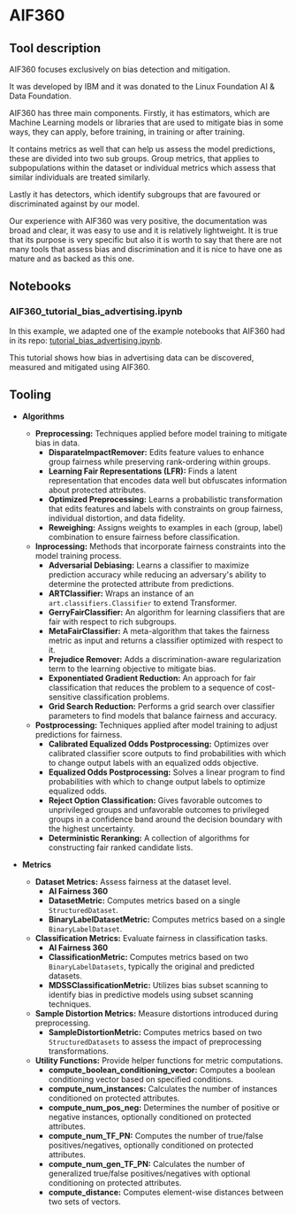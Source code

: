# AIF360

## Tool description

AIF360 focuses exclusively on bias detection and mitigation.

It was developed by IBM and it was donated to the Linux Foundation AI & Data Foundation.

AIF360 has three main components. Firstly, it has estimators, which are Machine Learning models or libraries that are used to mitigate bias in some ways, they can apply, before training, in training or after training.

It contains metrics as well that can help us assess the model predictions, these are divided into two sub groups. Group metrics, that applies to subpopulations within the dataset or individual metrics which assess that similar individuals are treated similarly.

Lastly it has detectors, which identify subgroups that are favoured or discriminated against by our model.

Our experience with AIF360 was very positive, the documentation was broad and clear, it was easy to use and it is relatively lightweight. It is true that its purpose is very specific but also it is worth to say that there are not many tools that assess bias and discrimination and it is nice to have one as mature and as backed as this one.

## Notebooks

### AIF360_tutorial_bias_advertising.ipynb

In this example, we adapted one of the example notebooks that AIF360 had in its repo: [tutorial_bias_advertising.ipynb](https://github.com/Trusted-AI/AIF360/blob/main/examples/tutorial_bias_advertising.ipynb).

This tutorial shows how bias in advertising data can be discovered, measured and mitigated using AIF360.

## Tooling

- **Algorithms**
  - **Preprocessing:** Techniques applied before model training to mitigate bias in data.
    - **DisparateImpactRemover:** Edits feature values to enhance group fairness while preserving rank-ordering within groups.
    - **Learning Fair Representations (LFR):** Finds a latent representation that encodes data well but obfuscates information about protected attributes.
    - **Optimized Preprocessing:** Learns a probabilistic transformation that edits features and labels with constraints on group fairness, individual distortion, and data fidelity.
    - **Reweighing:** Assigns weights to examples in each (group, label) combination to ensure fairness before classification.
  - **Inprocessing:** Methods that incorporate fairness constraints into the model training process.
    - **Adversarial Debiasing:** Learns a classifier to maximize prediction accuracy while reducing an adversary's ability to determine the protected attribute from predictions.
    - **ARTClassifier:** Wraps an instance of an `art.classifiers.Classifier` to extend Transformer.
    - **GerryFairClassifier:** An algorithm for learning classifiers that are fair with respect to rich subgroups.
    - **MetaFairClassifier:** A meta-algorithm that takes the fairness metric as input and returns a classifier optimized with respect to it.
    - **Prejudice Remover:** Adds a discrimination-aware regularization term to the learning objective to mitigate bias.
    - **Exponentiated Gradient Reduction:** An approach for fair classification that reduces the problem to a sequence of cost-sensitive classification problems.
    - **Grid Search Reduction:** Performs a grid search over classifier parameters to find models that balance fairness and accuracy.
  - **Postprocessing:** Techniques applied after model training to adjust predictions for fairness.
    - **Calibrated Equalized Odds Postprocessing:** Optimizes over calibrated classifier score outputs to find probabilities with which to change output labels with an equalized odds objective.
    - **Equalized Odds Postprocessing:** Solves a linear program to find probabilities with which to change output labels to optimize equalized odds.
    - **Reject Option Classification:** Gives favorable outcomes to unprivileged groups and unfavorable outcomes to privileged groups in a confidence band around the decision boundary with the highest uncertainty.
    - **Deterministic Reranking:** A collection of algorithms for constructing fair ranked candidate lists.

- **Metrics**
  - **Dataset Metrics:** Assess fairness at the dataset level.
    - **AI Fairness 360**
    - **DatasetMetric:** Computes metrics based on a single `StructuredDataset`.
    - **BinaryLabelDatasetMetric:** Computes metrics based on a single `BinaryLabelDataset`.
  - **Classification Metrics:** Evaluate fairness in classification tasks.
    - **AI Fairness 360**
    - **ClassificationMetric:** Computes metrics based on two `BinaryLabelDatasets`, typically the original and predicted datasets.
    - **MDSSClassificationMetric:** Utilizes bias subset scanning to identify bias in predictive models using subset scanning techniques.
  - **Sample Distortion Metrics:** Measure distortions introduced during preprocessing.
    - **SampleDistortionMetric:** Computes metrics based on two `StructuredDatasets` to assess the impact of preprocessing transformations.
  - **Utility Functions:** Provide helper functions for metric computations.
    - **compute_boolean_conditioning_vector:** Computes a boolean conditioning vector based on specified conditions.
    - **compute_num_instances:** Calculates the number of instances conditioned on protected attributes.
    - **compute_num_pos_neg:** Determines the number of positive or negative instances, optionally conditioned on protected attributes.
    - **compute_num_TF_PN:** Computes the number of true/false positives/negatives, optionally conditioned on protected attributes.
    - **compute_num_gen_TF_PN:** Calculates the number of generalized true/false positives/negatives with optional conditioning on protected attributes.
    - **compute_distance:** Computes element-wise distances between two sets of vectors.

